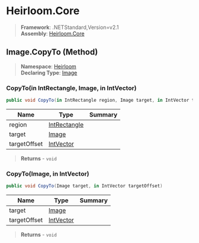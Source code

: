 # Heirloom.Core

> **Framework**: .NETStandard,Version=v2.1  
> **Assembly**: [Heirloom.Core][0]

## Image.CopyTo (Method)

> **Namespace**: [Heirloom][0]  
> **Declaring Type**: [Image][1]

### CopyTo(in IntRectangle, Image, in IntVector)

```cs
public void CopyTo(in IntRectangle region, Image target, in IntVector targetOffset)
```

| Name         | Type              | Summary |
|--------------|-------------------|---------|
| region       | [IntRectangle][2] |         |
| target       | [Image][1]        |         |
| targetOffset | [IntVector][3]    |         |

> **Returns** - `void`

### CopyTo(Image, in IntVector)

```cs
public void CopyTo(Image target, in IntVector targetOffset)
```

| Name         | Type           | Summary |
|--------------|----------------|---------|
| target       | [Image][1]     |         |
| targetOffset | [IntVector][3] |         |

> **Returns** - `void`

[0]: ../../../Heirloom.Core.md
[1]: ../Image.md
[2]: ../IntRectangle.md
[3]: ../IntVector.md
